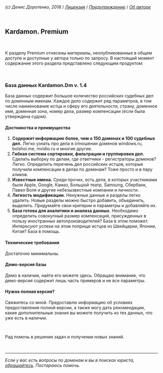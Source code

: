 *(c) Денис Доротенко, 2018* / *[Лицензия](https://github.com/xCounsel/kardamon/blob/master/Russian/LICENSE.md)* / *[Предупреждение](https://github.com/xCounsel/kardamon/blob/master/Russian/DISCLAIMER.md)* / *[Об авторе](http://dorotenko.pro/about/)*

<br/>

## Kardamon. Premium

<br/>

К разделу Premium отнесены материалы, неопубликованные в общем доступе и доступные у автора только по запросу. В настоящий момент содержание этого раздела представлено следующим продуктом:

<br/>

### База данных Kardamon.Dm v. 1.4


База данных содержит большое количество российских судебных дел по доменным именам. Каждое дело содержит ряд параметров, в том числе наименование истца и сферу его деятельности, страну, доменное имя, доменная зона, номер дела, размер компенсации (если была утверждена судом). 

#### Достоинства и преимущества
1.	**Содержит информацию более, чем о 150 доменах и 100 судебных дел.** Легко узнать про дела в отношении доменов windows.ru, bolshoi.me, mvidio.ru и многие другие.
2.	**Гибкая система сортировки, фильтрации и группировки дел.** Сделать выборку по делам, где ответчики - регистраторы доменов? Легко. Определить перечень дел российских истцов, которые получили компенсации в делах по доменам? Тоже просто и в пару кликов.
3.	**Известные имена.** Среди прочих, есть дела, в которых участниками были Apple, Google, Камаз, Большой театр, Samsung, Сбербанк, Павел Воля и другие небезызвестные компании и личности.
4.	**Легкость модификации.** Ненужные данные и разделы легко удалить. Новые разделы можно быстро добавить, объединить, выделить. Придумайте свои критерии и параметры и добавляйте их.
5.	**База готова для аналитики и анализа данных.** Необходимо определить совокупный размер компенсаций, присужденных в пользу иностранных автопроизводителей? База в этом поможет. Интересуют успехи на этом поприще истцов из Швейцарии, Японии, Китая? База в помощь.

#### Технические требования
Достаточно минимальны. 

#### Демо-версия базы
Демо в наличии, найти его можете здесь. Обращаю внимание, что демо-версия содержит лишь часть примеров и не все параметры.

#### Нужна полная версия?
Свяжитесь со мной. Предоставлю информацию об условиях предоставления полной версии, а также могу дать рекомендации, какие дополнительные знания вы можете получить из тех данных, что уже есть в наличии.

<br/>

Рад помочь в решении задач и получении новых знаний.


<br/>

----
*Если у вас есть вопросы по доменам и вы в поисках юриста, [обращайтесь](http://dorotenko.pro/contact/). Постараюсь помочь.* 



